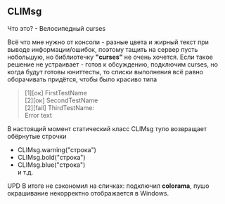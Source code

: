 ## CLIMsg

Что это? - Велосипедный curses

Всё что мне нужно от консоли - разные цвета и жирный текст при выводе информации/ошибок, поэтому тащить на сервер пусть нобольшую, но библиотечку **"curses"** не очень хочется. Если такое решение не устраивает - готов к обсуждению, подключим curses, но когда будут готовы юниттесты, то списки выполнения всё равно оборачивать придётся, чтобы было красиво типа

> [1][ок] FirstTestName  
> [2][ок] SecondTestName  
> [2][fail] ThirdTestName:  
> Error text

В настоящий момент статический класс CLIMsg тупо возвращает обёрнутые строчки

- CLIMsg.warning("строка")
- CLIMsg.bold("строка")
- CLIMsg.blue("строка")  
  и т.д.

UPD
В итоге не сэкономил на спичках: подключил **colorama**, пушо окрашивание некорректно отображается в Windows.

